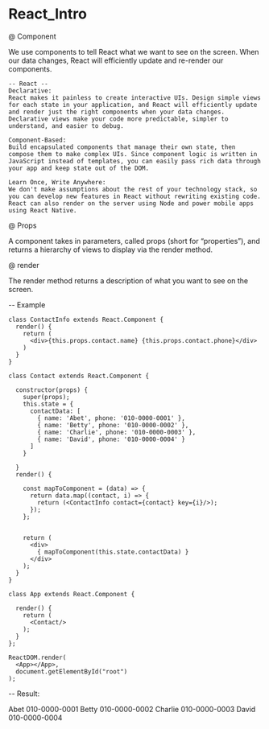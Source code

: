 # React_Intro

@ Component 

We use components to tell React what we want to see on the screen. When our data changes, React will efficiently update and re-render our components.

    -- React -- 
    Declarative: 
    React makes it painless to create interactive UIs. Design simple views for each state in your application, and React will efficiently update and render just the right components when your data changes. Declarative views make your code more predictable, simpler to understand, and easier to debug.

    Component-Based: 
    Build encapsulated components that manage their own state, then compose them to make complex UIs. Since component logic is written in JavaScript instead of templates, you can easily pass rich data through your app and keep state out of the DOM.

    Learn Once, Write Anywhere: 
    We don't make assumptions about the rest of your technology stack, so you can develop new features in React without rewriting existing code. React can also render on the server using Node and power mobile apps using React Native.


@ Props

A component takes in parameters, called props (short for “properties”), and returns a hierarchy of views to display via the render method.

@ render

The render method returns a description of what you want to see on the screen.


-- Example 

    class ContactInfo extends React.Component {
      render() {
        return (
          <div>{this.props.contact.name} {this.props.contact.phone}</div>
        )
      }
    }

    class Contact extends React.Component {

      constructor(props) {
        super(props);
        this.state = {
          contactData: [
            { name: 'Abet', phone: '010-0000-0001' },
            { name: 'Betty', phone: '010-0000-0002' },
            { name: 'Charlie', phone: '010-0000-0003' },
            { name: 'David', phone: '010-0000-0004' }
          ]
        }

      }
      render() {

        const mapToComponent = (data) => {
          return data.map((contact, i) => {
            return (<ContactInfo contact={contact} key={i}/>);
          });
        };


        return (
          <div>
            { mapToComponent(this.state.contactData) }
          </div>
        );
      }
    }

    class App extends React.Component {

      render() {
        return (
          <Contact/>
        );
      }
    };

    ReactDOM.render(
      <App></App>,
      document.getElementById("root")
    );


-- Result:

Abet 010-0000-0001
Betty 010-0000-0002
Charlie 010-0000-0003
David 010-0000-0004
